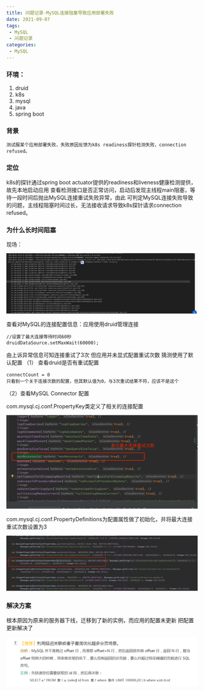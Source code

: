 ```yaml
---
title: 问题记录-MySQL连接阻塞导致应用部署失败
date: 2021-09-07
tags: 
 - MySQL
 - 问题记录
categories:
 - MySQL
---
```


### 环境：
1. druid
2. k8s
3. mysql
4. java
5. spring boot

### 背景

```
测试服某个应用部署失败，失败原因反馈为k8s readiness探针检测失败，connection refused。
```

### 定位

k8s的探针通过spring boot actuator提供的readiness和liveness健康检测提供，故先本地启动应用
查看检测接口是否正常访问，启动后发现主线程main阻塞，等待一段时间后抛出MySQL连接重试失败异常，由此
可判定MySQL连接失败导致的问题，主线程阻塞时间过长，无法接收请求导致k8s探针请求connection refused。

### 为什么长时间阻塞
现场：

![](问题记录/异常现场.png)

查看对MySQL的连接配置信息：应用使用druid管理连接
```
//设置了最大连接等待时间60秒
druidDataSource.setMaxWait(60000);
```
由上诉异常信息可知连接重试了3次
但应用并未显式配置重试次数
猜测使用了默认配置
（1） 查看druid是否有重试配置
```
connectCount = 0
只看到一个关于连接次数的配置，但其默认值为0，与3次重试结果不符，应该不是这个

```

（2）查看MySQL Connector 配置


com.mysql.cj.conf.PropertyKey类定义了相关的连接配置

![](问题记录/重试连接配置.png)

com.mysql.cj.conf.PropertyDefinitions为配置属性做了初始化，并将最大连接重试次数设置为3

![](问题记录/重试连接默认值.png)


### 解决方案

根本原因为原来的服务器下线，迁移到了新的实例，而应用的配置未更新
把配置更新解决了

![](select-limit/1.png)



